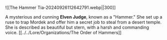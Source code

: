 ![[The Hammer Tia-20240926112642791.webp||300]]

A mysterious and cunning **Elven Judge**, known as a "Hammer." She set up a ruse to trap Mordek and offer him a secret job to steal from a desert temple. She is described as beautiful but stern, with a harsh and commanding voice.
[[../../Lore/Organizations/The Order of Hammers]]
